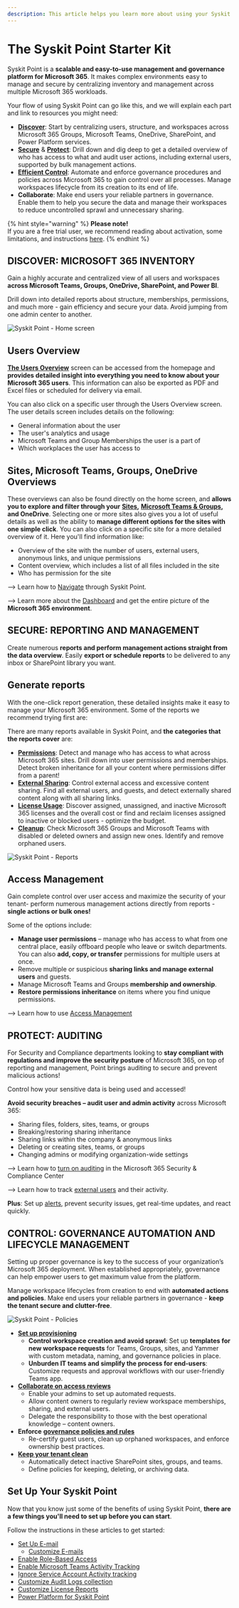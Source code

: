 ```yaml
---
description: This article helps you learn more about using your Syskit Point.
---
```


# The Syskit Point Starter Kit

Syskit Point is a **scalable and easy-to-use management and governance platform for Microsoft 365**. It makes complex environments easy to manage and secure by centralizing inventory and management across multiple Microsoft 365 workloads.

Your flow of using Syskit Point can go like this, and we will explain each part and link to resources you might need:

* [**Discover**](point-starter-kit.md#discover-microsoft-365-inventory): Start by centralizing users, structure, and workspaces across Microsoft 365 Groups, Microsoft Teams, OneDrive, SharePoint, and Power Platform services.
* [**Secure**](point-starter-kit.md#secure-reporting-and-management) & [**Protect**](point-starter-kit.md#protect-auditing): Drill down and dig deep to get a detailed overview of who has access to what and audit user actions, including external users, supported by bulk management actions.
* [**Efficient Control**](point-starter-kit.md#control-governance-automation-and-lifecycle-management): Automate and enforce governance procedures and policies across Microsoft 365 to gain control over all processes. Manage workspaces lifecycle from its creation to its end of life.
* **Collaborate**: Make end users your reliable partners in governance. Enable them to help you secure the data and manage their workspaces to reduce uncontrolled sprawl and unnecessary sharing.

{% hint style="warning" %}
**Please note!**\
If you are a free trial user, we recommend reading about activation, some limitations, and instructions [here](../releases/cloud/).
{% endhint %}

## DISCOVER: MICROSOFT 365 INVENTORY <a href="#discover-microsoft-365-inventory" id="discover-microsoft-365-inventory"></a>

Gain a highly accurate and centralized view of all users and workspaces **across Microsoft Teams, Groups, OneDrive, SharePoint, and Power BI**.

Drill down into detailed reports about structure, memberships, permissions, and much more - gain efficiency and secure your data. Avoid jumping from one admin center to another.

![Syskit Point - Home screen](../.gitbook/assets/point-starter-kit-home-screen.png)

## Users Overview

[**The Users Overview**](../microsoft365-inventory/users.md) screen can be accessed from the homepage and **provides detailed insight into everything you need to know about your Microsoft 365 users**. This information can also be exported as PDF and Excel files or scheduled for delivery via email.

You can also click on a specific user through the Users Overview screen. The user details screen includes details on the following:

* General information about the user
* The user's analytics and usage
* Microsoft Teams and Group Memberships the user is a part of
* Which workplaces the user has access to

## Sites, Microsoft Teams, Groups, OneDrive Overviews

These overviews can also be found directly on the home screen, and **allows you to explore and filter through your** [**Sites**](../microsoft365-inventory/sites.md)**,** [**Microsoft Teams & Groups**](../microsoft365-inventory/microsoft-teams-and-groups.md)**, and OneDrive**. Selecting one or more sites also gives you a lot of useful details as well as the ability to **manage different options for the sites with one simple click**. You can also click on a specific site for a more detailed overview of it. Here you'll find information like:

* Overview of the site with the number of users, external users, anonymous links, and unique permissions
* Content overview, which includes a list of all files included in the site
* Who has permission for the site

\--> Learn how to [Navigate](navigate-through-syskit-point.md) through Syskit Point.

\--> Learn more about the [Dashboard](../microsoft365-inventory/explore-your-microsoft-365-dashboard.md) and get the entire picture of the **Microsoft 365 environment**.

## SECURE: REPORTING AND MANAGEMENT <a href="#secure-reporting-and-management" id="secure-reporting-and-management"></a>

Create numerous **reports and perform management actions straight from the data overview**. Easily **export or schedule reports** to be delivered to any inbox or SharePoint library you want.

## Generate reports

With the one-click report generation, these detailed insights make it easy to manage your Microsoft 365 environment. Some of the reports we recommend trying first are:

There are many reports available in Syskit Point, and **the categories that the reports cover** are:

* [**Permissions**](../reporting/access-reports.md): Detect and manage who has access to what across Microsoft 365 sites. Drill down into user permissions and memberships. Detect broken inheritance for all your content where permissions differ from a parent!
* [**External Sharing**](../reporting/external-sharing-reports.md): Control external access and excessive content sharing. Find all external users, and guests, and detect externally shared content along with all sharing links.
* [**License Usage**](../reporting/licenses-reports.md): Discover assigned, unassigned, and inactive Microsoft 365 licenses and the overall cost or find and reclaim licenses assigned to inactive or blocked users - optimize the budget.
* [**Cleanup**](../reporting/cleanup-and-health-reports.md): Check Microsoft 365 Groups and Microsoft Teams with disabled or deleted owners and assign new ones. Identify and remove orphaned users.

![Syskit Point - Reports](../.gitbook/assets/point-starter-kit-reports.png)

## Access Management

Gain complete control over user access and maximize the security of your tenant- perform numerous management actions directly from reports - **single actions or bulk ones!**

Some of the options include:

* **Manage user permissions** – manage who has access to what from one central place, easily offboard people who leave or switch departments. You can also **add, copy, or transfer** permissions for multiple users at once.
* Remove multiple or suspicious **sharing links and manage external users** and guests.
* Manage Microsoft Teams and Groups **membership and ownership**.
* **Restore permissions inheritance** on items where you find unique permissions.

\--> Learn how to use [Access Management](../access-management/)

## PROTECT: AUDITING <a href="#protect-auditing" id="protect-auditing"></a>

For Security and Compliance departments looking to **stay compliant with regulations and improve the security posture** of Microsoft 365, on top of reporting and management, Point brings auditing to secure and prevent malicious actions!

Control how your sensitive data is being used and accessed!

**Avoid security breaches – audit user and admin activity** across Microsoft 365:

* Sharing files, folders, sites, teams, or groups
* Breaking/restoring sharing inheritance
* Sharing links within the company & anonymous links
* Deleting or creating sites, teams, or groups
* Changing admins or modifying organization-wide settings

\--> Learn how to [turn on auditing](../configuration/turn-on-auditing.md) in the Microsoft 365 Security & Compliance Center

\--> Learn how to track [external users](../access-management/track-external-users-and-their-activities.md) and their activity.

**Plus**: Set up [alerts](../governance-and-automation/configure-alerts.md), prevent security issues, get real-time updates, and react quickly.

## CONTROL: GOVERNANCE AUTOMATION AND LIFECYCLE MANAGEMENT <a href="#control-governance-automation-and-lifecycle-management" id="control-governance-automation-and-lifecycle-management"></a>

Setting up proper governance is key to the success of your organization’s Microsoft 365 deployment. When established appropriately, governance can help empower users to get maximum value from the platform.

Manage workspace lifecycles from creation to end with **automated actions and policies**. Make end users your reliable partners in governance - **keep the tenant secure and clutter-free**.

![Syskit Point - Policies](../.gitbook/assets/point-starter-kit-policies.png)

* [**Set up provisioning**](../governance-and-automation/provisioning/)
  * **Control workspace creation and avoid sprawl**: Set up **templates for new workspace requests** for Teams, Groups, sites, and Yammer with custom metadata, naming, and governance policies in place.
  * **Unburden IT teams and simplify the process for end-users**: Customize requests and approval workflows with our user-friendly Teams app.
* [**Collaborate on access reviews**](../governance-and-automation/permissions-review/)
  * Enable your admins to set up automated requests.
  * Allow content owners to regularly review workspace memberships, sharing, and external users.
  * Delegate the responsibility to those with the best operational knowledge – content owners.
* **Enforce** [**governance policies and rules**](../governance-and-automation/automated-workflows/README.md)
  * Re-certify guest users, clean up orphaned workspaces, and enforce ownership best practices.
* [**Keep your tenant clean**](../governance-and-automation/lifecycle-management/)
  * Automatically detect inactive SharePoint sites, groups, and teams.
  * Define policies for keeping, deleting, or archiving data.

## Set Up Your Syskit Point

Now that you know just some of the benefits of using Syskit Point, **there are a few things you'll need to set up before you can start**.

Follow the instructions in these articles to get started:

* [Set Up E-mail](../configuration/set-up-email.md)
  * [Customize E-mails](../configuration/customize-emails.md)
* [Enable Role-Based Access](../configuration/enable-role-based-access.md)
* [Enable Microsoft Teams Activity Tracking](../configuration/microsoft-teams-activity.md)
* [Ignore Service Account Activity tracking](../configuration/ignore-service-account-activity-tracking.md)
* [Customize Audit Logs collection](../configuration/customize-audit-logs-collection.md)
* [Customize License Reports](../configuration/customize-license-reports.md)
* [Power Platform for Syskit Point](../power-platform/README.md)
